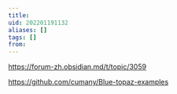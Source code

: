 ```yaml
---
title: 
uid: 202201191132
aliases: []
tags: []
from: 
---
```

https://forum-zh.obsidian.md/t/topic/3059

https://github.com/cumany/Blue-topaz-examples